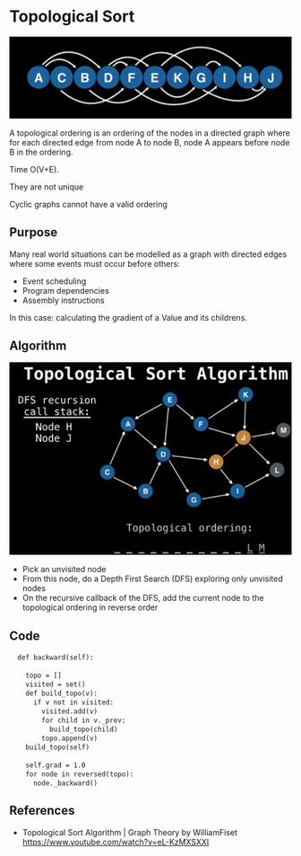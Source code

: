 # Topological Sort

![alt text](../images/topologicalSort.jpeg)

A topological ordering is an ordering of the nodes in a directed graph where for each directed edge from node A to node B, node A appears before node B in the ordering. 

Time O(V+E). 

They are not unique

Cyclic graphs cannot have a valid ordering



## Purpose
Many real world situations can be modelled as a graph with directed edges where some events must occur before others:
 - Event scheduling
 - Program dependencies
 - Assembly instructions
 
In this case: calculating the gradient of a Value and its childrens.

## Algorithm

![alt text](../images/algorithm.jpeg)

- Pick an unvisited node
- From this node, do a Depth First Search (DFS) exploring only unvisited nodes
- On the recursive callback of the DFS, add the current node to the topological ordering in reverse order

## Code

```
  def backward(self):
    
    topo = []
    visited = set()
    def build_topo(v):
      if v not in visited:
        visited.add(v)
        for child in v._prev:
          build_topo(child)
        topo.append(v)
    build_topo(self)
    
    self.grad = 1.0
    for node in reversed(topo):
      node._backward()
```
## References

- Topological Sort Algorithm | Graph Theory by 
WilliamFiset
https://www.youtube.com/watch?v=eL-KzMXSXXI